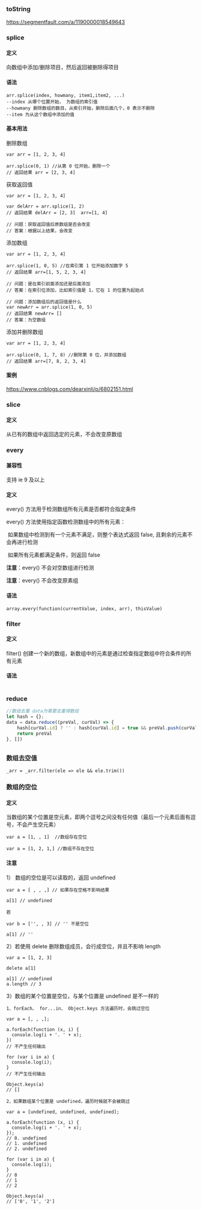 ### toString



https://segmentfault.com/a/1190000018549643

### splice

#### 定义

向数组中添加/删除项目，然后返回被删除得项目

#### 语法

```
arr.splice(index, howmany, item1,item2, ...)
--index 从哪个位置开始， 为数组的索引值
--howmany 删除数组的数目，从索引开始，删除后面几个，0 表示不删除
--item 为从这个数组中添加的值
```

#### 基本用法

删除数组

```
var arr = [1, 2, 3, 4]

arr.splice(0, 1) //从第 0 位开始，删除一个
// 返回结果 arr = [2, 3, 4]
```

获取返回值

```
var arr = [1, 2, 3, 4]

var delArr = arr.splice(1, 2)
// 返回结果 delArr = [2, 3]  arr=[1, 4]

// 问题：获取返回值后原数组是否会改变 
// 答案：根据以上结果，会改变
```

添加数组

```
var arr = [1, 2, 3, 4]

arr.splice(1, 0, 5) //在索引第 1 位开始添加数字 5
// 返回结果 arr=[1, 5, 2, 3, 4]

// 问题：是在索引前面添加还是后面添加
// 答案：在索引位添加，比如索引值是 1，它在 1 的位置为起始点

// 问题：添加数组后的返回值是什么
var newArr = arr.splice(1, 0, 5)
// 返回结果 newArr= []
// 答案：为空数组
```

添加并删除数组

```
var arr = [1, 2, 3, 4]

arr.splice(0, 1, 7, 8) //删除第 0 位，并添加数组
// 返回结果 arr=[7, 8, 2, 3, 4] 
```

#### 案例

https://www.cnblogs.com/dearxinli/p/6802151.html

### slice

#### 定义

从已有的数组中返回选定的元素，不会改变原数组

### every

#### 兼容性

支持 ie 9 及以上

#### 定义

every() 方法用于检测数组所有元素是否都符合指定条件

every() 方法使用指定函数检测数组中的所有元素：

​	如果数组中检测到有一个元素不满足，则整个表达式返回 false, 且剩余的元素不会再进行检测

​	如果所有元素都满足条件，则返回 false

**注意**：every() 不会对空数组进行检测

**注意**：every() 不会改变原素组

#### 语法

```
array.every(function(currentValue, index, arr), thisValue)
```

### filter

#### 定义

filter() 创建一个新的数组，新数组中的元素是通过检查指定数组中符合条件的所有元素

#### 语法

```

```

### reduce

```js
//数组去重 data为需要去重得数组
let hash = {}; 
data = data.reduce((preVal, curVal) => {
	hash[curVal.id] ? '' : hash[curVal.id] = true && preVal.push(curVal); 
	return preVal 
}, [])
```

## 

### 数组去空值

```
_arr = _arr.filter(ele => ele && ele.trim())
```

### 数组的空位

#### 定义

当数组的某个位置是空元素，即两个逗号之间没有任何值（最后一个元素后面有逗号，不会产生空元素）

```
var a = [1, , 1]  //数组存在空位

var a = [1, 2, 1,] //数组不存在空位
```

#### 注意

1） 数组的空位是可以读取的，返回 undefined

```
var a = [ , , ,] // 如果存在空格不影响结果

a[1] // undefined

若

var b = ['', , 3] // '' 不是空位

a[1] // ''

```

2）若使用 delete 删除数组成员，会行成空位，并且不影响 length

```
var a = [1, 2, 3]

delete a[1]

a[1] // undefined
a.length // 3  

```

3）数组的某个位置是空位，与某个位置是 undefined 是不一样的

```
1、forEach、 for...in、 Object.keys 方法遍历时，会跳过空位

var a = [, , ,];

a.forEach(function (x, i) {
  console.log(i + '. ' + x);
})
// 不产生任何输出

for (var i in a) {
  console.log(i);
}
// 不产生任何输出

Object.keys(a)
// []

2、如果数组某个位置是 undefined，遍历时候就不会被跳过

var a = [undefined, undefined, undefined];

a.forEach(function (x, i) {
  console.log(i + '. ' + x);
});
// 0. undefined
// 1. undefined
// 2. undefined

for (var i in a) {
  console.log(i);
}
// 0
// 1
// 2

Object.keys(a)
// ['0', '1', '2']

```

